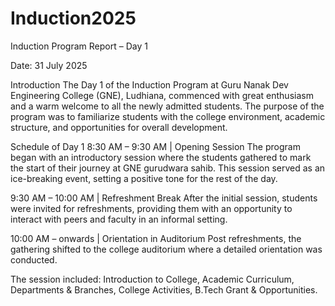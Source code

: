 # Induction2025
Induction Program Report – Day 1

Date: 31 July 2025

Introduction
The Day 1 of the Induction Program at Guru Nanak Dev Engineering College (GNE), Ludhiana, commenced with great enthusiasm and a warm welcome to all the newly admitted students. The purpose of the program was to familiarize students with the college environment, academic structure, and opportunities for overall development.

Schedule of Day 1
8:30 AM – 9:30 AM | Opening Session
The program began with an introductory session where the students gathered to mark the start of their journey at GNE gurudwara sahib. This session served as an ice-breaking event, setting a positive tone for the rest of the day.

9:30 AM – 10:00 AM | Refreshment Break
After the initial session, students were invited for refreshments, providing them with an opportunity to interact with peers and faculty in an informal setting.

10:00 AM – onwards | Orientation in Auditorium
Post refreshments, the gathering shifted to the college auditorium where a detailed orientation was conducted.

The session included:
Introduction to College, Academic Curriculum, Departments & Branches, College Activities, B.Tech Grant & Opportunities.

